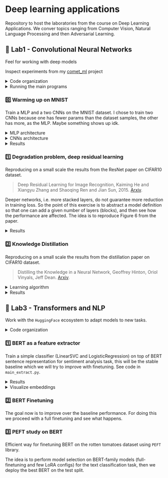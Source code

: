 # Deep learning applications

Repository to host the laboratories from the course on Deep Learning Applications. We conver topics ranging from Computer Vision, Natural Language Processing and then Adversarial Learning.


## :test_tube: Lab1 - Convolutional Neural Networks

Feel for working with deep models

Inspect experiments from my [comet_ml](https://www.comet.com/david-inf/deep-learning-applications) project

<details>
<summary>Code organization</summary>

```bash
pip install -r lab1.txt
```

- `ckpts/` folder that will be automatically created for storing model checkpoints, this uses `torch.save()`
- `configs/` folder that will be automatically created for storing `yaml` configurations files for each experiment
  - `generate_configs.py` automatically generate a configuration file from a given params dict
  - Each model configuration will be stored in `configs/model/`
- `models/` module with MLPs (`mlp.py`) and CNNs (`cnn.py` `resnet.py` `wideresnet.py`) definitions
- `plots/` for results
- `utils/` module with utilities (`misc.py` and `train.py`)
- `cmd_args.py` arguments for main programs
- `mydata.py` wrappers for MNIST and CIFAR10 datasets, augmentations are available too
- `train.py` `distill.py` training utilities for standard training and knowledge distillation training
- Main programs:
  - `main_train.py` main script for training a single model, see `python lab1/main_train.py --help`
  - `main_distill.py` main script for distilling knowledge, see `python lab1/main_distill.py --help`

</details>

<details>
<summary>Running the main programs</summary>

Before running check always if the configuration file is correct (as for the device).

```bash
python lab1/main_train.py --config lab1/configs/CNN/MediumCNN.yaml --view
```

```bash
python lab1/main_train.py --config lab1/configs/CNN/MediumCNN.yaml
```

```bash
001: 100%|█████████████████████████| 391/391 [00:30<00:00, 12.92batch/s, train_acc=0.342, train_loss=1.73, val_acc=0.379, val_loss=1.78]
002: 100%|█████████████████████████| 391/391 [00:37<00:00, 10.32batch/s, train_acc=0.5, train_loss=1.37, val_acc=0.535, val_loss=1.28]
003: 100%|█████████████████████████| 391/391 [00:39<00:00,  9.91batch/s, train_acc=0.586, train_loss=1.15, val_acc=0.597, val_loss=1.16]
```

```bash
python lab1/main_distil.py --config lab1/configs/Distil/DistilCNN_RN32.yaml
```

```bash
001: 100%|████████████████████████| 391/391 [00:13<00:00, 28.11batch/s, train_acc=0.326, train_loss=2.32, val_acc=0.413, val_loss=1.62]
002: 100%|████████████████████████| 391/391 [00:12<00:00, 31.35batch/s, train_acc=0.472, train_loss=1.74, val_acc=0.497, val_loss=1.49]
003: 100%|████████████████████████| 391/391 [00:12<00:00, 31.09batch/s, train_acc=0.537, train_loss=1.48, val_acc=0.55, val_loss=1.27]
```

</details>


### :zero: Warming up on MNIST

Train a MLP and a two CNNs on the MNIST dataset. I chose to train two CNNs because one has fewer params than the dataset samples, the other has more, as the MLP. Maybe something shows up idk.

<details>
<summary>MLP architecture</summary>

The simplest version in which you give as argument a list with hidden unit sizes `layer_sizes=[512, 512, 512]` like in this example. On top of this another linear layer that ends with the number of classes.

```python
layers = []
layers.append(nn.Linear(input_size, layer_sizes[0]))
layers.append(nn.ReLU(inplace=True))
for i in range(len(layer_sizes) - 1):
    layers.append(nn.Linear(layer_sizes[i], layer_sizes[i + 1]))
    layers.append(nn.ReLU(inplace=True))
self.mlp = nn.Sequential(*layers)

self.classifier = nn.Linear(layer_sizes[-1], num_classes)
```

- `python lab1/main_train.py --config lab1/configs/MLP/MLP_mnist.yaml --view`

</details>

<details>
<summary>CNNs architecture</summary>

This architecture follows the concept of the ResNet in which we have "macro-layers" each one with a variable number of blocks.

- `input_adapter`: conv + batchnorm + relu that exits with `num_filters`
- `blocks`: fixed number of layers with variable `BasicBlock` blocks
  - Each `BasicBlock` contains two modules of conv + batchnorm + relu
  - Each layer contains $n$ `BasicBlock`, in the default version $n=1$ (this is specified via the `num_blocks` argument)
  - Optional skip connection in each block by setting `skip=True` (for residual learning comparison)
- `avgpool`: ends with a `(num_filters*2) x 1 x 1` feature map
- `classifier`: classification head

Here we use 2 macro-layers, resulting in `2*2*n+2` total layers.

- `python lab1/main_train.py --config lab1/configs/CNN/CNN1.yaml --view` where `num_blocks=2` and `num_filters=32`
- `python lab1/main_train.py --config lab1/configs/CNN/CNN2.yaml --view` where `num_blocks=2` and `num_filters=64`

</details>

<details>
<summary>Results</summary>

Model  | #params
------ | -----
`MLP`  | 0.93M
`CNN1` | 0.17M
`CNN2` | 0.68M

<p align="middle">
  <img src="lab1/plots/mnist_warmup.svg" alt="Warming up on MNIST" width="60%">
</p>

</details>


### :one: Degradation problem, deep residual learning

Reproducing on a small scale the results from the ResNet paper on CIFAR10 dataset.

> Deep Residual Learning for Image Recognition, Kaiming He and Xiangyu Zhang and Shaoqing Ren and Jian Sun, 2015. [Arxiv](https://arxiv.org/abs/1512.03385).

Deeper networks, i.e. more stacked layers, do not guarantee more reduction in training loss. So the point of this exercise is to abstract a model definition so that one can add a given number of layers (blocks), and then see how the performance are affected. The idea is to reproduce Figure 6 from the paper.

<details>
<summary>Results</summary>

| Model           | `num_blocks` | `num_filters` | #params | Layers | val_acc |
| --------------- | ------------ | ------------- | ------- | ------ | ------- |
| `SmallCNN`      | 1            | 16            | 0.02M   | 6      | 0.7091  |
| `SmallCNNskip`  | 1            | 16            | 0.02M   | 6      | 0.6891  |
| `MediumCNN`     | 5            | 16            | 0.11M   | 22     | 0.7418  |
| `MediumCNNskip` | 5            | 16            | 0.11M   | 22     | 0.7975  |
| `LargeCNN`      | 7            | 16            | 0.16M   | 30     | 0.6916  |
| `LargeCNNskip`  | 7            | 16            | 0.16M   | 30     | 0.8034  |

<p align="middle">
  <img src="lab1/plots/deg_prob.svg" alt="learning" width="60%">
</p>

When adding further layers we see that "adding more layers reduces loss" holds no more. Skip connections, residual learning, solve the problem. Validation accuracy provides evidence as well, i.e. skip connections solve the degradation problem.

</details>


### :two: Knowledge Distillation

Reproducing on a small scale the results from the distillation paper on CIFAR10 dataset.

> Distilling the Knowledge in a Neural Network, Geoffrey Hinton, Oriol Vinyals, Jeff Dean.
[Arxiv](https://arxiv.org/abs/1503.02531).

<details>
<summary>Learning algorithm</summary>

For a given $x$ the frozen teacher and the trainable students both produce logits, the idea is to align the
student's output with the teacher's one.

Loss:
- Soft targets loss $\mathcal{L}_1$: `KLDivLoss(log_target=True, reduction="batchmean")(soft_prob, soft_targets)`
- Hard targets loss $\mathcal{L}_2$: `CrossEntropyLoss()(student_logits, labels)`
- Final loss: $\mathcal{L}=w_1\mathcal{L}_1+w_2\mathcal{L}_2$ with $w_1\gg w_2$

As the teacher model we use the actual `ResNet` architecture with 3 blocks of `BasicBlock` blocks resulting in
$3n+2$ total layers. Also the same algorithm is applied to the `WideResNet` model (same architecture with pre-activation `BasicBlock`).

- `python lab1/main_train.py --config lab1/configs/ResNet/ResNet32.yaml --view`
- `python lab1/main_train.py --config lab1/configs/WideResNet/WideResNet14-2.yaml --view`

</details>

<details>
<summary>Results</summary>

We define another CNN, named BaseCNN, with skip connections and to have more #params than dataset samples. Here we'd like to compare BaseCNN with standard training and knowledge distillation training. We compare also the two teachers (also warly stopping was applied).

| Name                 | `num_blocks` | `num_filters` | `widen_factor` | #params | Layers | val_acc |
| -------------------- | ------------ | ------------- | -------------- | ------- | ------ | ------- |
| `ResNet32`           | 5            | 16            | 1              | 0.47M   | 32     | 0.8420  |
| `WideResNet14-2`     | 2            | 16            | 2              | 0.69M   | 14     | 0.8500  |
| `BaseCNN`            | 1            | 32            | 1              | 0.08M   | 6      | 0.7690  |
| `DistilCNN_RN32`     | 1            | 32            | 1              | 0.08M   | 6      | 0.7116  |
| `DistilCNN_WRN14-2`  | 1            | 32            | 1              | 0.08M   | 6      | 0.8007  |

<p align="middle">
  <img src="lab1/plots/rn_wrn.svg" alt="WRN vs RN", width="45%">
  &nbsp;
  <img src="lab1/plots/distil.svg" alt="learning" width="45%">
</p>

The distilled model is able to achieve a higher train accuracy earlier. Mostly similar performance on the validation set, however the distilled model stays on top of the base one. The small model trained with distillation has better performance than the same trained in the classical way! And WideResNet outperforms ResNet on both comparisons.

</details>



## :test_tube: Lab3 - Transformers and NLP

Work with the `HuggingFace` ecosystem to adapt models to new tasks.

<details>
<summary>Code organization</summary>

```bash
python install -r lab3.txt
```

- `ckpts/` model checkpoints using `.save_pretrained()` method
- `configs/` configuration files automatically generated using `generate_configs.py` program
- `models/` wrappers for BERT-family models
- `results/` plotted stuffs
- `utils/` module with various utilities inside `misc.py` and `train.py`
- `cmd_args.py` main programs' arguments
- `load_and_eval.py` load the test dataset and perform inference with a given model checkpoint
- `main_extract.py` main program for obtaining baseline results with a given pretrained extractor, i.e. a BERT-family model from the local `models` module
- `main_ft.py` core of this lab that is the main program for finetuning a pretrained BERT-family model
- `mydata.py` utilities for preprocessing and loading the `rotten_tomatoes` dataset from HuggingFace
- `train.py` train loop

</details>


### :one: BERT as a feature extractor

Train a simple classifier (LinearSVC and LogisticRegression) on top of BERT sentence representation for sentiment analysis task, this will be the stable baseline which we will try to improve with finetuning. See code in `main_extract.py`.


<details>
<summary>Results</summary>

We use the rotten tomatoes dataset with train-val-test splits, hence we use the BERT-family models as feature extractors, then we train a LinearSVC classifier on top of the representation. We compare DistilBERT (`[CLS]` token and mean pooling) and SentenceBERT (two models) extractors.

- `python lab3/main_extract.py --extract --extractor distilbert --method cls`
- `python lab3/main_extract.py --extract --extractor distilbert --method mean`
- `python lab3/main_extract.py --extract --extractor sbert --method minilm`
- `python lab3/main_extract.py --extract --extractor sbert --method mpnet`

The `--extract` argument is needed for saving the features locally, this makes possible to train different classifiers on top of those features.

| Extractor for LinearSVC                   | size  | `train_acc` | `val_acc` | `test_acc` |
| ----------------------------------------  | ----- | ----------- | --------- | ---------- |
| `distilbert-base-uncased` (`[CLS]` token) | 67M   | 0.849       | 0.822     | 0.798      |
| `distilbert-base-uncased` (mean pooling)  | 67M   | 0.846       | 0.810     | 0.788      |
| `sentence-transformers/all-MiniLM-L6-v2`  | 22.7M | 0.791       | 0.767     | 0.777      |
| `sentence-transformers/all-mpnet-base-v2` | 109M  | 0.879       | 0.855     | 0.847      |

Being SBERT more suitable than DistilBERT for producing sentence embeddings, as we expected the classifier on top of SBERT has better performance.

</details>


<details>
<summary>Visualize embeddings</summary>

```bash
python lab3/main_extract.py --extractor "distilbert"  --view
python lab3/main_extract.py --extractor "sbert"  --view
```

</details>


### :two: BERT Finetuning

The goal now is to improve over the baseline performance. For doing this we proceed with a full finetuning and see what happens.


### :three: PEFT study on BERT

Efficient way for finetuning BERT on the rotten tomatoes dataset using `PEFT` library.

The idea is to perform model selection on BERT-family models (full-finetuning and few LoRA configs) for the text classification task, then we deploy the best BERT on the test split.
